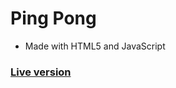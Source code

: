 # Ping Pong
* Made with HTML5 and JavaScript
### [Live version](https://mkrupauskas.github.io/Ping-Pong/)
